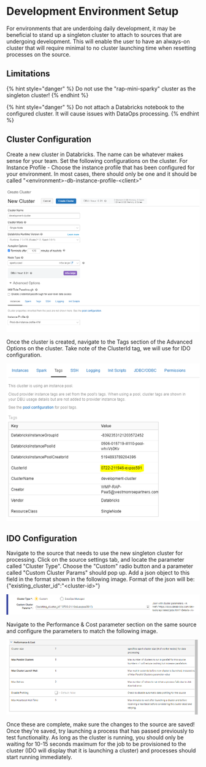 # Development Environment Setup

For environments that are underdoing daily development, it may be beneficial to stand up a singleton cluster to attach to sources that are undergoing development. This will enable the user to have an always-on cluster that will require minimal to no cluster launching time when resetting processes on the source.

## Limitations

{% hint style="danger" %}
Do not use the "rap-mini-sparky" cluster as the singleton cluster!
{% endhint %}

{% hint style="danger" %}
Do not attach a Databricks notebook to the configured cluster. It will cause issues with DataOps processing.
{% endhint %}

## Cluster Configuration

Create a new cluster in Databricks. The name can be whatever makes sense for your team. Set the following configurations on the cluster. For Instance Profile - Choose the instance profile that has been configured for your environment. In most cases, there should only be one and it should be called "&lt;environment&gt;-db-instance-profile-&lt;client&gt;"

![New Singleton Cluster Configuration](../../.gitbook/assets/image%20%28368%29.png)

Once the cluster is created, navigate to the Tags section of the Advanced Options on the cluster. Take note of the ClusterId tag, we will use for IDO configuration.

![ClusterId Value](../../.gitbook/assets/image%20%28365%29.png)

## IDO Configuration

Navigate to the source that needs to use the new singleton cluster for processing. Click on the source settings tab, and locate the parameter called "Cluster Type". Choose the "Custom" radio button and a parameter called "Custom Cluster Params" should pop up. Add a json object to this field in the format shown in the following image. Format of the json will be: {"existing\_cluster\_id":"&lt;cluster-id&gt;"}

![](../../.gitbook/assets/image%20%28370%29.png)

Navigate to the Performance & Cost parameter section on the same source and configure the parameters to match the following image. 

![](../../.gitbook/assets/image%20%28366%29.png)

Once these are complete, make sure the changes to the source are saved! Once they're saved, try launching a process that has passed previously to test functionality. As long as the cluster is running, you should only be waiting for 10-15 seconds maximum for the job to be provisioned to the cluster \(IDO will display that it is launching a cluster\) and processes should start running immediately.

